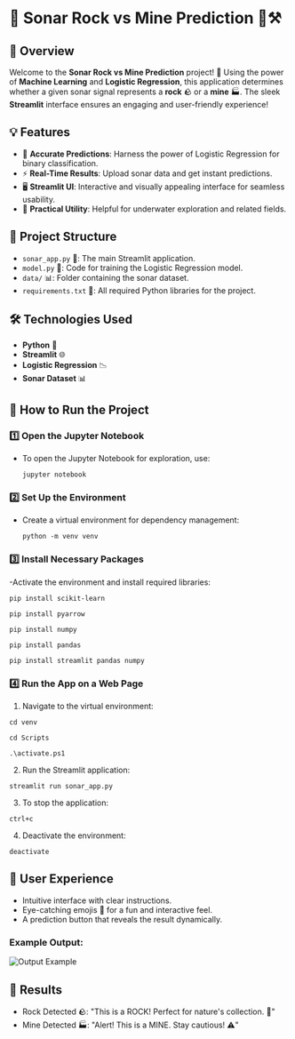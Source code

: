 # 📘 Sonar Rock vs Mine Prediction 🌊⚒️  

## 🚀 Overview  
Welcome to the **Sonar Rock vs Mine Prediction** project! 🎉 Using the power of **Machine Learning** and **Logistic Regression**, this application determines whether a given sonar signal represents a **rock** 🪨 or a **mine** 🏭. The sleek **Streamlit** interface ensures an engaging and user-friendly experience!  

## 💡 Features  
- 🧠 **Accurate Predictions**: Harness the power of Logistic Regression for binary classification.  
- ⚡ **Real-Time Results**: Upload sonar data and get instant predictions.  
- 🖥️ **Streamlit UI**: Interactive and visually appealing interface for seamless usability.  
- 🎯 **Practical Utility**: Helpful for underwater exploration and related fields.  

## 📂 Project Structure  
- `sonar_app.py` 🐍: The main Streamlit application.  
- `model.py` 🤖: Code for training the Logistic Regression model.  
- `data/` 📊: Folder containing the sonar dataset.  
- `requirements.txt` 📄: All required Python libraries for the project.  

## 🛠️ Technologies Used  
- **Python** 🐍  
- **Streamlit** 🌐  
- **Logistic Regression** 📉  
- **Sonar Dataset** 📊  

## 🚦 How to Run the Project  

### 1️⃣ **Open the Jupyter Notebook**  
- To open the Jupyter Notebook for exploration, use:

  `jupyter notebook`

### 2️⃣ Set Up the Environment
- Create a virtual environment for dependency management:

  `python -m venv venv` 

### 3️⃣ Install Necessary Packages
-Activate the environment and install required libraries:

  `pip install scikit-learn`  

  `pip install pyarrow` 

  `pip install numpy`  

  `pip install pandas` 

  `pip install streamlit pandas numpy`  

### 4️⃣ Run the App on a Web Page
 1. Navigate to the virtual environment:

  `cd venv `  

  `cd Scripts `

  `.\activate.ps1 `   

 2. Run the Streamlit application:

  `streamlit run sonar_app.py `  

 3. To stop the application:

  `ctrl+c`  

 4. Deactivate the environment:

  `deactivate`  

## 🎨 User Experience
- Intuitive interface with clear instructions.
- Eye-catching emojis 🌟 for a fun and interactive feel.
- A prediction button that reveals the result dynamically.
  
### Example Output:
![Output Example](sonar_rock_vs_mine/images/Picture2.png)

## 🏁 Results
- Rock Detected 🪨: "This is a ROCK! Perfect for nature's collection. 🌱"
- Mine Detected 🏭: "Alert! This is a MINE. Stay cautious! ⚠️"

